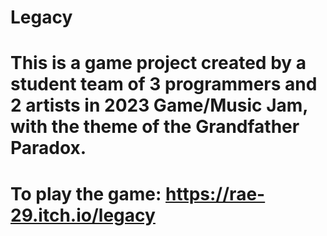 # Legacy

# This is a game project created by a student team of 3 programmers and 2 artists in 2023 Game/Music Jam, with the theme of the Grandfather Paradox. 
# To play the game: https://rae-29.itch.io/legacy

